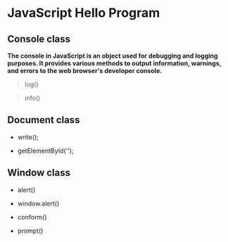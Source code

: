 # JavaScript Hello Program

## Console class

**The console in JavaScript is an object used for debugging and logging purposes. It provides various methods to output information, warnings, and errors to the web browser's developer console.**

> log()

> info() 

## Document class

- write();

- getElementById('');

## Window class

- alert()

- window.alert()

- conform()

- prompt() 
